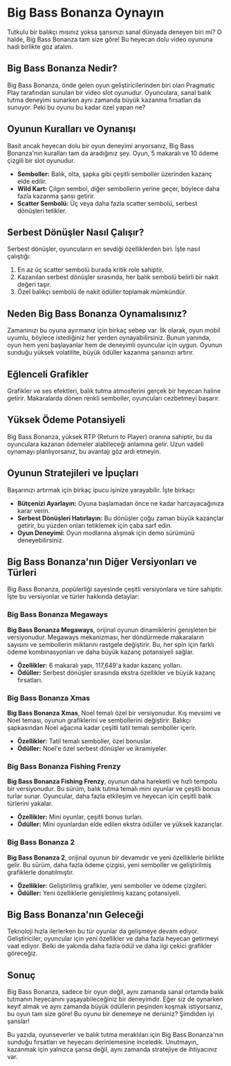 # Big Bass Bonanza Oynayın

Tutkulu bir balıkçı mısınız yoksa şansınızı sanal dünyada deneyen biri mi? O halde, Big Bass Bonanza tam size göre! Bu heyecan dolu video oyununa hadi birlikte göz atalım.

## Big Bass Bonanza Nedir?

Big Bass Bonanza, önde gelen oyun geliştiricilerinden biri olan Pragmatic Play tarafından sunulan bir video slot oyunudur. Oyunculara, sanal balık tutma deneyimi sunarken aynı zamanda büyük kazanma fırsatları da sunuyor. Peki bu oyunu bu kadar özel yapan ne?

## Oyunun Kuralları ve Oynanışı

Basit ancak heyecan dolu bir oyun deneyimi arıyorsanız, Big Bass Bonanza'nın kuralları tam da aradığınız şey. Oyun, 5 makaralı ve 10 ödeme çizgili bir slot oyunudur.

* **Semboller:** Balık, olta, şapka gibi çeşitli semboller üzerinden kazanç elde edilir.
* **Wild Kart:** Çılgın sembol, diğer sembollerin yerine geçer, böylece daha fazla kazanma şansı getirir.
* **Scatter Sembolü:** Üç veya daha fazla scatter sembolü, serbest dönüşleri tetikler.

## Serbest Dönüşler Nasıl Çalışır?

Serbest dönüşler, oyuncuların en sevdiği özelliklerden biri. İşte nasıl çalıştığı:

1. En az üç scatter sembolü burada kritik role sahiptir.
2. Kazanılan serbest dönüşler sırasında, her balık sembolü belirli bir nakit değeri taşır.
3. Özel balıkçı sembolü ile nakit ödüller toplamak mümkündür.

## Neden Big Bass Bonanza Oynamalısınız?

Zamanınızı bu oyuna ayırmanız için birkaç sebep var. İlk olarak, oyun mobil uyumlu, böylece istediğiniz her yerden oynayabilirsiniz. Bunun yanında, oyun hem yeni başlayanlar hem de deneyimli oyuncular için uygun. Oyunun sunduğu yüksek volatilite, büyük ödüller kazanma şansınızı artırır.

## Eğlenceli Grafikler

Grafikler ve ses efektleri, balık tutma atmosferini gerçek bir heyecan haline getirir. Makaralarda dönen renkli semboller, oyuncuları cezbetmeyi başarır.

## Yüksek Ödeme Potansiyeli

Big Bass Bonanza, yüksek RTP (Return to Player) oranına sahiptir, bu da oyunculara kazanan ödemeler alabileceği anlamına gelir. Uzun vadeli oynamayı planlıyorsanız, bu avantajı göz ardı etmeyin.

## Oyunun Stratejileri ve İpuçları

Başarınızı artırmak için birkaç ipucu işinize yarayabilir. İşte birkaçı:

* **Bütçenizi Ayarlayın:** Oyuna başlamadan önce ne kadar harcayacağınıza karar verin.
* **Serbest Dönüşleri Hatırlayın:** Bu dönüşler çoğu zaman büyük kazançlar getirir, bu yüzden onları tetiklemek için çaba sarf edin.
* **Oyun Deneyimi:** Oyun modlarına alışmak için demo sürümünü deneyebilirsiniz.

## Big Bass Bonanza'nın Diğer Versiyonları ve Türleri

Big Bass Bonanza, popülerliği sayesinde çeşitli versiyonlara ve türe sahiptir. İşte bu versiyonlar ve türler hakkında detaylar:

### Big Bass Bonanza Megaways

**Big Bass Bonanza Megaways**, orijinal oyunun dinamiklerini genişleten bir versiyonudur. Megaways mekanizması, her döndürmede makaraların sayısını ve sembollerin miktarını rastgele değiştirir. Bu, her spin için farklı ödeme kombinasyonları ve daha büyük kazanç potansiyeli sağlar.

* **Özellikler:** 6 makaralı yapı, 117,649'a kadar kazanç yolları.
* **Ödüller:** Serbest dönüşler sırasında ekstra özellikler ve büyük kazanç fırsatları.

### Big Bass Bonanza Xmas

**Big Bass Bonanza Xmas**, Noel temalı özel bir versiyonudur. Kış mevsimi ve Noel teması, oyunun grafiklerini ve sembollerini değiştirir. Balıkçı şapkasından Noel ağacına kadar çeşitli tatil temalı semboller içerir.

* **Özellikler:** Tatil temalı semboller, özel bonuslar.
* **Ödüller:** Noel'e özel serbest dönüşler ve ikramiyeler.

### Big Bass Bonanza Fishing Frenzy

**Big Bass Bonanza Fishing Frenzy**, oyunun daha hareketli ve hızlı tempolu bir versiyonudur. Bu sürüm, balık tutma temalı mini oyunlar ve çeşitli bonus turlar sunar. Oyuncular, daha fazla etkileşim ve heyecan için çeşitli balık türlerini yakalar.

* **Özellikler:** Mini oyunlar, çeşitli bonus turları.
* **Ödüller:** Mini oyunlardan elde edilen ekstra ödüller ve yüksek kazançlar.

### Big Bass Bonanza 2

**Big Bass Bonanza 2**, orijinal oyunun bir devamıdır ve yeni özelliklerle birlikte gelir. Bu sürüm, daha fazla ödeme çizgisi, yeni semboller ve geliştirilmiş grafiklerle donatılmıştır.

* **Özellikler:** Geliştirilmiş grafikler, yeni semboller ve ödeme çizgileri.
* **Ödüller:** Yeni özelliklerle genişletilmiş kazanç potansiyeli.

## Big Bass Bonanza'nın Geleceği

Teknoloji hızla ilerlerken bu tür oyunlar da gelişmeye devam ediyor. Geliştiriciler, oyuncular için yeni özellikler ve daha fazla heyecan getirmeyi vaat ediyor. Belki de yakında daha fazla ödül ve daha ilgi çekici grafikler göreceğiz.

## Sonuç

Big Bass Bonanza, sadece bir oyun değil, aynı zamanda sanal ortamda balık tutmanın heyecanını yaşayabileceğiniz bir deneyimdir. Eğer siz de oynarken keyif almak ve aynı zamanda büyük ödüllerin peşinden koşmak istiyorsanız, bu oyun tam size göre! Bu oyunu bir denemeye ne dersiniz? Şimdiden iyi şanslar!

Bu yazıda, oyunseverler ve balık tutma meraklıları için Big Bass Bonanza'nın sunduğu fırsatları ve heyecanı derinlemesine inceledik. Unutmayın, kazanmak için yalnızca şansa değil, aynı zamanda stratejiye de ihtiyacınız var.
